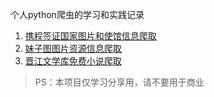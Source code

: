 个人python爬虫的学习和实践记录

1. [携程签证国家图片和使馆信息爬取](./ctrip.com-visa/README.md)
2. [妹子图图片资源信息爬取](./mzitu.com/README.md)
3. [晋江文学库免费小说爬取](./jjwxk.net/README.md)

>PS：本项目仅学习分享用，请不要用于商业